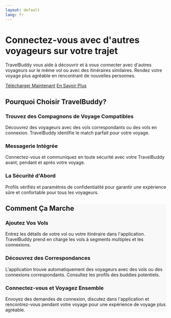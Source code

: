```yaml
---
layout: default
lang: fr
---
```


<div class="hero-section">
  <div class="container">
    <h1>Connectez-vous avec d'autres voyageurs sur votre trajet</h1>
    <p>TravelBuddy vous aide à découvrir et à vous connecter avec d'autres voyageurs sur le même vol ou avec des itinéraires similaires. Rendez votre voyage plus agréable en rencontrant de nouvelles personnes.</p>
    <div class="hero-buttons">
      <a href="#" class="btn btn-primary">Télécharger Maintenant</a>
      <a href="#features" class="btn btn-secondary">En Savoir Plus</a>
    </div>
  </div>
</div>

<div id="features" class="feature-section">
  <div class="container">
    <h2>Pourquoi Choisir TravelBuddy?</h2>
    <div class="features">
      <div class="feature-card">
        <div class="feature-icon">
          <i class="fas fa-plane"></i>
        </div>
        <h3>Trouvez des Compagnons de Voyage Compatibles</h3>
        <p>Découvrez des voyageurs avec des vols correspondants ou des vols en connexion. TravelBuddy identifie le match parfait pour votre voyage.</p>
      </div>
      <div class="feature-card">
        <div class="feature-icon">
          <i class="fas fa-comments"></i>
        </div>
        <h3>Messagerie Intégrée</h3>
        <p>Connectez-vous et communiquez en toute sécurité avec votre TravelBuddy avant, pendant et après votre voyage.</p>
      </div>
      <div class="feature-card">
        <div class="feature-icon">
          <i class="fas fa-shield-alt"></i>
        </div>
        <h3>La Sécurité d'Abord</h3>
        <p>Profils vérifiés et paramètres de confidentialité pour garantir une expérience sûre et confortable pour tous les voyageurs.</p>
      </div>
    </div>
  </div>
</div>

<div class="feature-section" style="background-color: #f8f8f8;">
  <div class="container">
    <h2>Comment Ça Marche</h2>
    <div class="features">
      <div class="feature-card">
        <div class="feature-icon">
          <i class="fas fa-1"></i>
        </div>
        <h3>Ajoutez Vos Vols</h3>
        <p>Entrez les détails de votre vol ou votre itinéraire dans l'application. TravelBuddy prend en charge les vols à segments multiples et les connexions.</p>
      </div>
      <div class="feature-card">
        <div class="feature-icon">
          <i class="fas fa-2"></i>
        </div>
        <h3>Découvrez des Correspondances</h3>
        <p>L'application trouve automatiquement des voyageurs avec des vols ou des connexions correspondants. Consultez les profils des buddies potentiels.</p>
      </div>
      <div class="feature-card">
        <div class="feature-icon">
          <i class="fas fa-3"></i>
        </div>
        <h3>Connectez-vous et Voyagez Ensemble</h3>
        <p>Envoyez des demandes de connexion, discutez dans l'application et rencontrez-vous pendant votre voyage pour une expérience de voyage plus agréable.</p>
      </div>
    </div>
  </div>
</div>